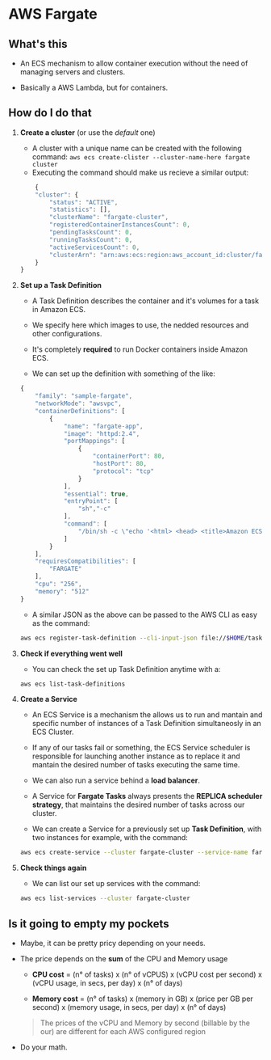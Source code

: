 # AWS Fargate

## What's this

- An ECS mechanism to allow container execution without the need of managing servers and clusters.

- Basically a AWS Lambda, but for containers.

## How do I do that

1. **Create a cluster** (or use the *default* one)

   - A cluster with a unique name can be created with the following command: `aws ecs create-clister --cluster-name-here fargate cluster`
   - Executing the command should make us recieve a similar output:

    ```js
        {
        "cluster": {
            "status": "ACTIVE",
            "statistics": [],
            "clusterName": "fargate-cluster",
            "registeredContainerInstancesCount": 0,
            "pendingTasksCount": 0,
            "runningTasksCount": 0,
            "activeServicesCount": 0,
            "clusterArn": "arn:aws:ecs:region:aws_account_id:cluster/fargate-cluster"
        }
    }
    ```

2. **Set up a Task Definition**

    - A Task Definition describes the container and it's volumes for a task in Amazon ECS.

    - We specify here which images to use, the nedded resources and other configurations.

    - It's completely **required** to run Docker containers inside Amazon ECS.

    - We can set up the definition with something of the like:

    ```js
    {
        "family": "sample-fargate",
        "networkMode": "awsvpc",
        "containerDefinitions": [
            {
                "name": "fargate-app",
                "image": "httpd:2.4",
                "portMappings": [
                    {
                        "containerPort": 80,
                        "hostPort": 80,
                        "protocol": "tcp"
                    }
                ],
                "essential": true,
                "entryPoint": [
                    "sh","-c"
                ],
                "command": [
                    "/bin/sh -c \"echo '<html> <head> <title>Amazon ECS Sample App</title> <style>body {margin-top: 40px; background-color: #333;} </style> </head><body> <div style=color:white;text-align:center> <h1>Amazon ECS Sample App</h1> <h2>Congratulations!</h2> <p>Your application is now running on a container in Amazon ECS.</p> </div></body></html>' >  /usr/local/apache2/htdocs/index.html && httpd-foreground\""
                ]
            }
        ],
        "requiresCompatibilities": [
            "FARGATE"
        ],
        "cpu": "256",
        "memory": "512"
    }
    ```

   - A similar JSON as the above can be passed to the AWS CLI as easy as the command:

    ```bash
    aws ecs register-task-definition --cli-input-json file://$HOME/tasks/fargate-task.json
    ```

3. **Check if everything went well**

    - You can check the set up Task Definition anytime with a:

    ```bash
    aws ecs list-task-definitions
    ```

4. **Create a Service**

    - An ECS Service is a mechanism the allows us to run and mantain and specific number of instances of a Task Definition simultaneosly in an ECS Cluster.

    - If any of our tasks fail or something, the ECS Service scheduler is responsible for launching another instance as to replace it and mantain the desired number of tasks executing the same time.

    - We can also run a service behind a **load balancer**.

    - A Service for **Fargate Tasks** always presents the **REPLICA scheduler strategy**, that maintains the desired number of tasks across our cluster.

    - We can create a Service for a previously set up **Task Definition**, with two instances for example, with the command:

    ```bash
    aws ecs create-service --cluster fargate-cluster --service-name fargate-service --task-definition sample-fargate:1 --desired-count 2 --launch-type "FARGATE" --network-configuration "awsvpcConfiguration={subnets=[subnet-abcd1234],securityGroups=[sg-abcd1234]}"
    ```

5. **Check things again**

    - We can list our set up services with the command:

    ```bash
    aws ecs list-services --cluster fargate-cluster
    ```

## Is it going to empty my pockets

- Maybe, it can be pretty pricy depending on your needs.

- The price depends on the **sum** of the CPU and Memory usage

  - **CPU cost** =  (n° of tasks) x (n° of vCPUS) x (vCPU cost per second) x (vCPU usage, in secs, per day) x (n° of days)

  - **Memory cost** = (n° of tasks) x (memory in GB) x (price per GB per second) x (memory usage, in secs, per day) x (n° of days)

  > The prices of the vCPU and Memory by second (billable by the our) are different for each AWS configured region

- Do your math.
